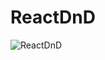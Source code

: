 # ReactDnD
![ReactDnD](https://github.com/E-wang42/ReactDnD_test/assets/91093545/1e304f9e-b563-44ef-af58-b487bbd4e35a)
